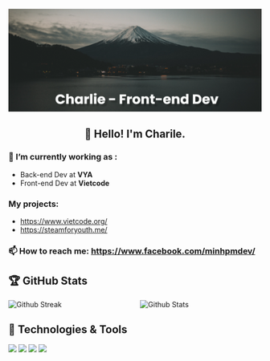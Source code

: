 ![Supporter09](https://github.com/Supporter09/Supporter09/blob/main/banner.png)
<h2 align="center">👋 Hello! I'm Charile.</h1>

### 🔭 I’m currently working as :
- Back-end Dev at **VYA**
- Front-end Dev at **Vietcode**
### My projects:
- https://www.vietcode.org/
- https://steamforyouth.me/
### 📫 How to reach me: https://www.facebook.com/minhpmdev/

<h2>🏆 GitHub Stats</h2>
<img src="https://github-readme-stats.vercel.app/api?username=Supporter09&title_color=dfae6d&icon_color=5b7abf&text_color=e8e6e6&bg_color=2c3c54&show_icons=true&hide_border=true" alt = "Github Stats" width="48%" align="right">
<img src="http://github-readme-streak-stats.herokuapp.com?user=Supporter09&theme=dark&hide_border=true" alt = "Github Streak" width="48%" >

## 🔧 Technologies & Tools
![](https://img.shields.io/badge/Editor-VS_Code-informational?style=flat&logo=visual-studio-code&logoColor=white&color=6aa6f8)
![](https://img.shields.io/badge/Code-Python-informational?style=flat&logo=python&logoColor=white&color=6aa6f8)
![](https://img.shields.io/badge/Code-JavaScript-informational?style=flat&logo=javascript&logoColor=white&color=6aa6f8)
![](https://img.shields.io/badge/Code-React-informational?style=flat&logo=react&logoColor=white&color=6aa6f8)



